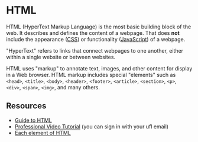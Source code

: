 # HTML 

HTML (HyperText Markup Language) is the most basic building block of the web. It describes and defines the content of a webpage. That does **not** include the appearance ([CSS](css.md)) or functionality ([JavaScript](javascript.md)) of a webpage.

"HyperText" refers to links that connect webpages to one another, either within a single website or between websites. 

HTML uses "markup" to annotate text, images, and other content for display in a Web browser. HTML markup includes special "elements" such as `<head>`, `<title>`, `<body>`, `<header>`, `<footer>`, `<article>`, `<section>`, `<p>`, `<div>`, `<span>`, `<img>`, and many others.

## Resources

- [Guide to HTML](https://developer.mozilla.org/en-US/docs/Learn/Getting_started_with_the_web/HTML_basics)
- [Professional Video Tutorial](https://www.lynda.com/Web-Development-tutorials/HTML-Essential-Training/170427-2.html?srchtrk=index%3a2%0alinktypeid%3a2%0aq%3ahtml%0apage%3a1%0as%3arelevance%0asa%3atrue%0aproducttypeid%3a2) (you can sign in with your ufl email)
- [Each element of HTML](https://www.w3schools.com/html/default.asp)